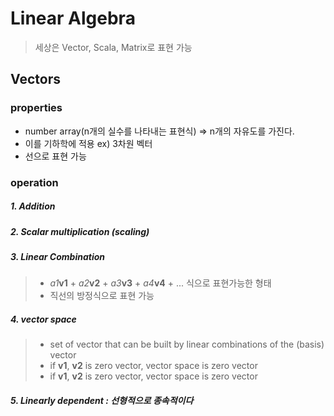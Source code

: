 # Linear Algebra

> 세상은 Vector, Scala, Matrix로 표현 가능 

## Vectors
### properties
- number array(n개의 실수를 나타내는 표현식) => n개의 자유도를 가진다.
- 이를 기하학에 적용 ex) 3차원 벡터
- 선으로 표현 가능

### operation
##### 1. Addition

##### 2. Scalar multiplication (scaling)

##### 3. Linear Combination
> - *a1***v1** + *a2***v2** + *a3***v3** + *a4***v4** + ... 식으로 표현가능한 형태 
> - 직선의 방정식으로 표현 가능

##### 4. vector space
> - set of vector that can be built by linear combinations of the (basis) vector
> - if **v1**, **v2** is zero vector, vector space is zero vector
> - if **v1**, **v2** is zero vector, vector space is zero vector

##### 5. Linearly dependent : 선형적으로 종속적이다




